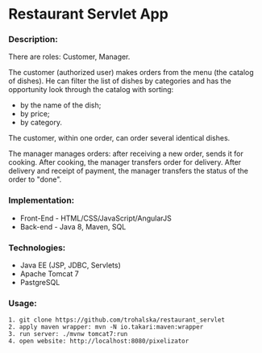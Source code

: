 # Restaurant Servlet App

### Description:

There are roles: Customer, Manager.

The customer (authorized user) makes orders from the menu (the catalog of dishes).
He can filter the list of dishes by categories
and has the opportunity look through the catalog with sorting:
- by the name of the dish;
- by price;
- by category.

The customer, within one order, can order several identical dishes.

The manager manages orders: after receiving a new order, sends it for cooking.
After cooking, the manager transfers  order for delivery.
After delivery and receipt of payment, the manager transfers the status of the order to "done".

### Implementation:
- Front-End - HTML/CSS/JavaScript/AngularJS
- Back-end - Java 8, Maven, SQL

### Technologies:
- Java EE (JSP, JDBC, Servlets)
- Apache Tomcat 7
- PastgreSQL

### Usage:
```
1. git clone https://github.com/trohalska/restaurant_servlet
2. apply maven wrapper: mvn -N io.takari:maven:wrapper
3. run server: ./mvnw tomcat7:run
4. open website: http://localhost:8080/pixelizator
```